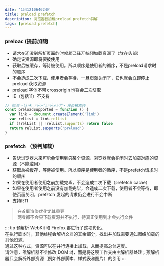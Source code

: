 ```yaml
---
date: '1641210646249'
title: preload prefetch
description: 浏览器预加载preload prefetch祥解
tags: [preload prefetch]
---
```


### preload (提前加载)
- 请求在还没到解析页面的时候就已经开始预加载资源了（放在头部）
- 确定该资源即将要被使用
- 获取后被缓存，等待被使用。所以顺序是使用者的循序，不是preload请求时的顺序
- 不会造成二次下载，使用者会等待，一旦页面关闭了，它也就会立即停止 preload 获取资源
- preload 字体不带 crossorigin 也将会二次获取
- IE（包括11）不支持
```javascript
// 检测 <link rel=”preload”> 是否被支持
const preloadSupported = function () {
  var link = document.createElement('link')
  var relList = link.relList
  if (!relList || !relList.supports) return false
  return relList.supports('preload')
}
```
### prefetch （预判加载）
- 告诉浏览器未来可能会使用到的某个资源，浏览器就会在闲时去加载对应的资源（不能滥用）
- 获取后被缓存，等待被使用。所以顺序是使用者的循序，不是prefetch请求时的顺序
- 如果在使用者使用之前加载完毕，不会造成二次下载（prefetch cache）
- 如果在使用者使用之前没有加载完毕，会造成二次下载，使用者不会等待，即使页面关闭，prefetch 发起的请求仍会进行不会中断
- 支持IE11

> 在首屏渲染优化尤其重要  
> 两者都不会只下载资源并不执行，待真正使用到才会执行文件

::: tip 预解析
WebKit 和 Firefox 都进行了这项优化。  
在执行脚本时，其他线程会解析文档的其余部分，找出并加载需要通过网络加载的其他资源。  
通过这种方式，资源可以在并行连接上加载，从而提高总体速度。  
请注意，预解析器不会修改 DOM 树，而是将这项工作交由主解析器处理；预解析器只会解析外部资源（例如外部脚本、样式表和图片）的引用
:::

